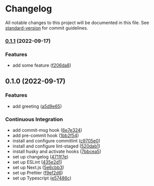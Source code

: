 # Changelog

All notable changes to this project will be documented in this file. See [standard-version](https://github.com/conventional-changelog/standard-version) for commit guidelines.

### [0.1.1](https://github.com/Plyavinskiy/test-max/compare/v0.1.0...v0.1.1) (2022-09-17)


### Features

* add some feature ([f206da8](https://github.com/Plyavinskiy/test-max/commits/f206da80261fc4e7ae413f6eaa273ecf5e9ee4ef))

## 0.1.0 (2022-09-17)

### Features

- add greeting ([a5d9e65](https://github.com/Plyavinskiy/test-max/commits/a5d9e650d24fa2f1b0264c2791772d893c0b3f5e))

### Continuous Integration

- add commit-msg hook ([6e7e324](https://github.com/Plyavinskiy/test-max/commits/6e7e32419dcba33c7adbd6ef3947ffcbb75ea33b))
- add pre-commit hook ([1bb2f54](https://github.com/Plyavinskiy/test-max/commits/1bb2f54840dc98931c3c4013e2d0a5c5c800abda))
- install and configure commitlint ([c9705e0](https://github.com/Plyavinskiy/test-max/commits/c9705e0b6c962fbd793e728a94f6ba7971ae5b92))
- install and configure lint-staged ([520dab1](https://github.com/Plyavinskiy/test-max/commits/520dab16f16e3bbe994a53a6bcb34c093cbc6145))
- install husky and activate hooks ([7bbcea5](https://github.com/Plyavinskiy/test-max/commits/7bbcea54e232b77d5ea4ee0c323d5abca685fdc9))
- set up changelog ([4711f7e](https://github.com/Plyavinskiy/test-max/commits/4711f7e33825088606ebf3ae15f2d304e7c0a4a3))
- set up ESLint ([435e2d1](https://github.com/Plyavinskiy/test-max/commits/435e2d142af9e0cd12f151e3b1b79fae51110721))
- set up Next.js ([5e6cbb3](https://github.com/Plyavinskiy/test-max/commits/5e6cbb30c23349b353851add7c97759590b6639e))
- set up Prettier ([f9ef2d6](https://github.com/Plyavinskiy/test-max/commits/f9ef2d6beef77507805c13feec1125e90f2530e3))
- set up Typescript ([e57486c](https://github.com/Plyavinskiy/test-max/commits/e57486cb1f646888229c9fc5696facf8f11952aa))
